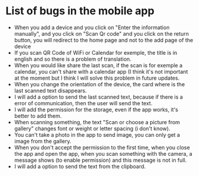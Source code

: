 # List of bugs in the mobile app

- When you add a device and you click on "Enter the information manually", and you click on "Scan Qr code" and you click on the return button, you will redirect to the home page and not to the add page of the device
- If you scan QR Code of WiFi or Calendar for exemple, the title is in english and so there is a problem of translation.
- When you would like share the last scan, if the scan is for exemple a calendar, you can't share with a calendar app (I think it's not important at the moment but I think I will solve this problem in future updates.
- When you change the orientation of the device, the card where is the last scanned text disappears.
- I will add a option to send the last scanned text, because if there is a error of communication, then the user will send the text.
- I will add the permission for the storage, even if the app works, it's better to add them.
- When scanning something, the text "Scan or choose a picture from gallery" changes font or weight or letter spacing (i don't know).
- You can't take a photo in the app to send image, you can only get a image from the gallery.
- When you don't accept the permission to the first time, when you close the app and open the app, when you scan something with the camera, a message shows (to enable permission) and this message is not in full.
- I will add a option to send the text from the clipboard.
